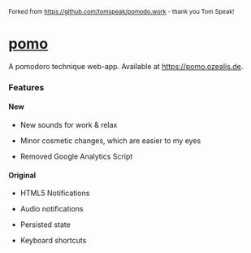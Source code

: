 <sub>Forked from https://github.com/tomspeak/pomodo.work - thank you Tom Speak!</sub>
# [pomo](https://pomo.ozealis.de)

A pomodoro technique web-app.
Available at https://pomo.ozealis.de.

### Features
#### New
- New sounds for work & relax

- Minor cosmetic changes, which are easier to my eyes

- Removed Google Analytics Script

#### Original
- HTML5 Notifications

- Audio notifications

- Persisted state

- Keyboard shortcuts

